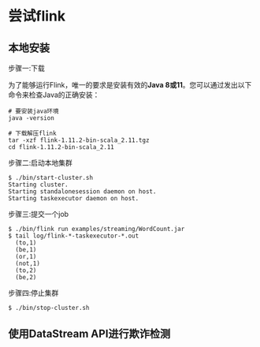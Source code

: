 # 尝试flink

## 本地安装

步骤一:下载

为了能够运行Flink，唯一的要求是安装有效的**Java 8或11**。您可以通过发出以下命令来检查Java的正确安装：

```shell
# 要安装java环境
java -version

# 下载解压flink
tar -xzf flink-1.11.2-bin-scala_2.11.tgz
cd flink-1.11.2-bin-scala_2.11
```

步骤二:启动本地集群

```shell
$ ./bin/start-cluster.sh
Starting cluster.
Starting standalonesession daemon on host.
Starting taskexecutor daemon on host.
```

步骤三:提交一个job

```shell
$ ./bin/flink run examples/streaming/WordCount.jar
$ tail log/flink-*-taskexecutor-*.out
  (to,1)
  (be,1)
  (or,1)
  (not,1)
  (to,2)
  (be,2)
```

步骤四:停止集群

```shell
$ ./bin/stop-cluster.sh
```

## 使用DataStream API进行欺诈检测







